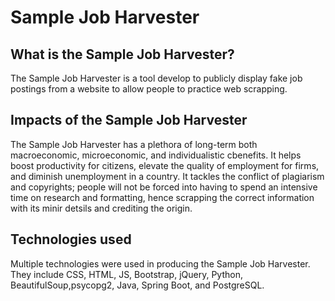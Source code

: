 # Sample Job Harvester
## What is the Sample Job Harvester?
The Sample Job Harvester is a tool develop to publicly display fake job postings from a website to allow people to practice web scrapping.
## Impacts of the Sample Job Harvester
The Sample Job Harvester has a plethora of long-term both macroeconomic, microeconomic, and individualistic cbenefits. It helps boost productivity for citizens, elevate the quality of employment for firms, and diminish unemployment in a country. It tackles the conflict of plagiarism and copyrights; people will not be forced into having to spend an intensive time on research and formatting, hence scrapping the correct information with its minir detsils and crediting the origin.
## Technologies used
Multiple technologies were used in producing the Sample Job Harvester. They include CSS, HTML, JS, Bootstrap, jQuery, Python, BeautifulSoup,psycopg2, Java, Spring Boot, and PostgreSQL.

